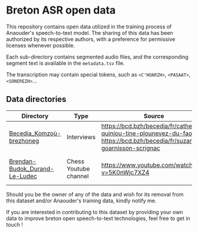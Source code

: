 # Breton ASR open data

This repository contains open data utilized in the training process of Anaouder's speech-to-text model. The sharing of this data has been authorized by its respective authors, with a preference for permissive licenses whenever possible.

Each sub-directory contains segmented audio files, and the corresponding segment text is available in the `metadata.tsv` file.

The transcription may contain special tokens, such as `<C'HOARZH>`, `<PASAAT>`, `<SONEREZH>`...

## Data directories

| Directory | Type | Source | Author(s) | Licence |
| ---- | ---- | ---- | ---- | ---- |
| [Becedia_Komzoù-brezhoneg](Becedia_Komzoù-brezhoneg) | Interviews | https://bcd.bzh/becedia/fr/catherine-quiniou-tine-plounevez-du-faou<br>https://bcd.bzh/becedia/fr/suzanne-goarnisson-scrignac | Lors Jouin | All rights reserved |
| [Brendan-Budok_Durand-Le-Ludec](Brendan-Budok_Durand-Le-Ludec) | Chess Youtube channel | https://www.youtube.com/watch?v=5K0nWjc7XZ4 | Bredan-Budok Durand-Le Ludec | [CC-BY](https://creativecommons.org/licenses/by/4.0/) |


Should you be the owner of any of the data and wish for its removal from this dataset and/or Anaouder's training data, kindly notify me.

If you are interested in contributing to this dataset by providing your own data to improve breton open speech-to-text technologies, feel free to get in touch !
